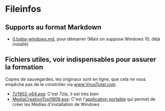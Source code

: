 # Fileinfos
## Supports au format Markdown
* [0.baba-windows.md](https://github.com/CloudReady-ch/QuickLearn/blob/master/Microsoft/Windows/0.baba-windows.md), pour démarrer (Mais on suppose Windows 10, déjà installé)
## Fichiers utiles, voir indispensables pour assurer la formation
Copies de sauvegardes, les originaux sont en ligne, que cela ne vous empêche pas de le constrôler via www.VirusTotal.com
* [7z1902-x64.exe](https://github.com/CloudReady-ch/QuickLearn/blob/master/Microsoft/Windows/7z1902-x64.exe): C'est 7zip, il est très bien
* [MediaCreationTool1809.exe](https://github.com/CloudReady-ch/QuickLearn/blob/master/Microsoft/Windows/MediaCreationTool1809.exe): C'est l'[application portable](https://github.com/CloudReady-ch/QuickLearn/wiki/Lexique#portable-usage-abusif-comme-nom-mieux-en-adjectif) qui permet de créer les Médias d'installation de Windows
